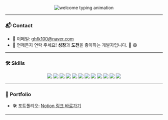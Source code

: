 
<p align="center">
  <img src="https://readme-typing-svg.demolab.com?font=Fira+Code&pause=1000&center=true&vCenter=true&width=600&lines=👋+Hello+World,+I'm+Seungbeom!;👋+Seungbeom의+GitHub에+오신+걸+환영합니다!" alt="welcome typing animation" />
</p>

---

### 📬 Contact
- 📧 이메일: ghfk100@naver.com
- 💌 언제든지 연락 주세요! **성장**과 **도전**을 좋아하는 개발자입니다. :rocket: 😄

---

### 🛠️ Skills
<p align="center"> <img src="https://img.shields.io/badge/React-61DAFB?style=for-the-badge&logo=React&logoColor=black" /> <img src="https://img.shields.io/badge/Next.js-000000?style=for-the-badge&logo=Next.js&logoColor=white" /> <img src="https://img.shields.io/badge/Flutter-02569B?style=for-the-badge&logo=Flutter&logoColor=white" /> <img src="https://img.shields.io/badge/JavaScript-F7DF1E?style=for-the-badge&logo=JavaScript&logoColor=black" /> <img src="https://img.shields.io/badge/TypeScript-3178C6?style=for-the-badge&logo=TypeScript&logoColor=white" /> <img src="https://img.shields.io/badge/Redux-764ABC?style=for-the-badge&logo=Redux&logoColor=white" /> <img src="https://img.shields.io/badge/Recoil-3578E5?style=for-the-badge&logo=Recoil&logoColor=white" /> <img src="https://img.shields.io/badge/Jotai-1E1E1E?style=for-the-badge&logo=Jotai&logoColor=white" /> <img src="https://img.shields.io/badge/ReactQuery-FF4154?style=for-the-badge&logo=ReactQuery&logoColor=white" /> <img src="https://img.shields.io/badge/TailwindCSS-06B6D4?style=for-the-badge&logo=TailwindCSS&logoColor=white" /> <img src="https://img.shields.io/badge/Styled--Components-DB7093?style=for-the-badge&logo=styled-components&logoColor=white" /> <img src="https://img.shields.io/badge/Dart-0175C2?style=for-the-badge&logo=Dart&logoColor=white" /> </p>

---

### 📂  Portfolio
- 🛠️ 포트폴리오: [Notion 링크 바로가기](https://pattern-donkey-272.notion.site/Portfolio-19ff25783f0e80fbbc4cc5cebbcbe546?pvs=74)

---




